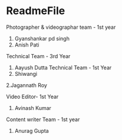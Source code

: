 
# ReadmeFile
Photographer & videographar team - 1st year 

1. Gyanshankar pd singh
2. Anish Pati 


Technical Team - 3rd Year

1. Aayush Dutta
Technical Team - 1st Year
1. Shiwangi 

2.Jagannath Roy

Video Editor- 1st Year
1. Avinash Kumar

Content writer Team - 1st year

1. Anurag Gupta


